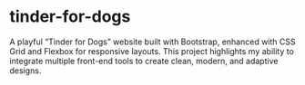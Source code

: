 # tinder-for-dogs
A playful “Tinder for Dogs” website built with Bootstrap, enhanced with CSS Grid and Flexbox for responsive layouts. This project highlights my ability to integrate multiple front-end tools to create clean, modern, and adaptive designs.

